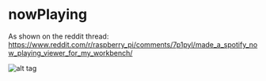 # nowPlaying

As shown on the reddit thread: https://www.reddit.com/r/raspberry_pi/comments/7p1pyl/made_a_spotify_now_playing_viewer_for_my_workbench/

![alt tag](https://imgur.com/a/2NDlH "Description goes here")
